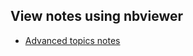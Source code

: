 ## View notes using nbviewer
* [Advanced topics notes](http://nbviewer.jupyter.org/github/mdalvi/financial-analysis-and-algo-trading/blob/master/advanced_topics/advanced_topics_lecture_notes.ipynb)